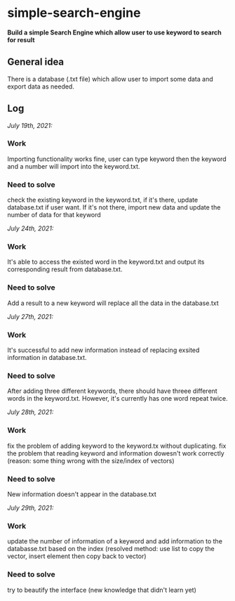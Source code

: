 # simple-search-engine
**Build a simple Search Engine which allow user to use keyword to search for result**

## General idea
There is a database (.txt file) which allow user to import some data and export data as needed.

## Log
*July 19th, 2021:*
### Work
Importing functionality works fine, user can type keyword then the keyword and a number will import into the keyword.txt. 
### Need to solve
check the existing keyword in the keyword.txt, if it's there, update database.txt if user want. If it's not there, import new data and update the number of data for that keyword

*July 24th, 2021:*
### Work
It's able to access the existed word in the keyword.txt and output its corresponding result from database.txt. 
### Need to solve
Add a result to a new keyword will replace all the data in the database.txt

*July 27th, 2021:*
### Work
It's successful to add new information instead of replacing exsited information in database.txt. 
### Need to solve
After adding three different keywords, there should have threee different words in the keyword.txt. However, it's currently has one word repeat twice.

*July 28th, 2021:*
### Work
fix the problem of adding keyword to the keyword.tx without duplicating. 
fix the problem that reading keyword and information dowesn't work correctly (reason: some thing wrong with the size/index of vectors)
### Need to solve
New information doesn't appear in the database.txt

*July 29th, 2021:*
### Work
update the number of information of a keyword and add information to the databasse.txt based on the index (resolved method: use list to copy the vector, insert element then copy back to vector)
### Need to solve
try to beautify the interface (new knowledge that didn't learn yet)